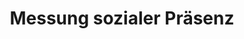 ---
moduleTitle: Instruktionale Videos
unitTitle: Soziale Präsenztheorie
title: Messung sozialer Präsenz
module: 7
unit: 1
subunit: 1
type: video
---